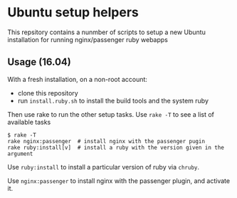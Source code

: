 # Ubuntu setup helpers

This repsitory contains a nunmber of scripts to setup a new Ubuntu installation for running nginx/passenger ruby webapps

## Usage (16.04)

With a fresh installation, on a non-root account:
 - clone this repository
 - run `install.ruby.sh` to install the build tools and the system ruby

 Then use rake to run the other setup tasks. Use `rake -T` to see a list of available tasks

    $ rake -T
    rake nginx:passenger  # install nginx with the passenger pugin
    rake ruby:install[v]  # install a ruby with the version given in the argument

Use `ruby:install` to install a particular version of ruby via `chruby`.

Use `nginx:passenger` to install nginx with the passenger plugin, and activate it.

